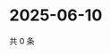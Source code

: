 # 2025-06-10

共 0 条

<!-- BEGIN ZHIHUVIDEO -->
<!-- 最后更新时间 Tue Jun 10 2025 15:11:44 GMT+0800 (China Standard Time) -->

<!-- END ZHIHUVIDEO -->
